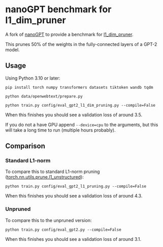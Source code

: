 # nanoGPT benchmark for l1_dim_pruner

A fork of [nanoGPT](https://github.com/karpathy/nanoGPT) to provide a benchmark for [l1_dim_pruner](https://github.com/nfergu/l1_dim_pruner).

This prunes 50% of the weights in the fully-connected layers of a GPT-2 model. 

## Usage

Using Python 3.10 or later:

```
pip install torch numpy transformers datasets tiktoken wandb tqdm
```

```
python data/openwebtext/prepare.py
```

```
python train.py config/eval_gpt2_l1_dim_pruning.py --compile=False
```

When this finishes you should see a validation loss of around 3.5.

If you do not a have GPU append `--device=cpu` to the arguments, but this will take a long time to run (multiple hours probably).

## Comparison

### Standard L1-norm

To compare this to standard L1-norm pruning ([torch.nn.utils.prune.l1_unstructured](https://pytorch.org/docs/stable/generated/torch.nn.utils.prune.l1_unstructured.html#torch-nn-utils-prune-l1-unstructured)):

```
python train.py config/eval_gpt2_l1_pruning.py --compile=False
```

When this finishes you should see a validation loss of around 4.3.


### Unpruned

To compare this to the unpruned version:

```
python train.py config/eval_gpt2.py --compile=False
```

When this finishes you should see a validation loss of around 3.1.
